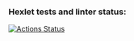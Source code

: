 ### Hexlet tests and linter status:
[![Actions Status](https://github.com/MadMan2k/java-project-lvl5/workflows/hexlet-check/badge.svg)](https://github.com/MadMan2k/java-project-lvl5/actions)